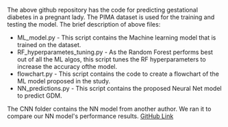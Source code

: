 The above github repository has the code for predicting gestational diabetes in a pregnant lady. The PIMA dataset is used for the training and testing the model. The brief description of above files:
- ML_model.py - This script contains the Machine learning model that is trained on the dataset.
- RF_hyperparametes_tuning.py - As the Random Forest performs best out of all the ML algos, this script tunes the RF hyperparameters to increase the accuracy ofthe model.
- flowchart.py - This script contains the code to create a flowchart of the ML model proposed in the study.
- NN_predictions.py - This script contains the proposed Neural Net model to predict GDM.

The CNN folder contains the NN model from another author. We ran it to compare our NN model's performance results. [GitHub Link](https://github.com/Asirwad/Diabetes-Prediction-on-PIMA-dataset-using-CNN/)
